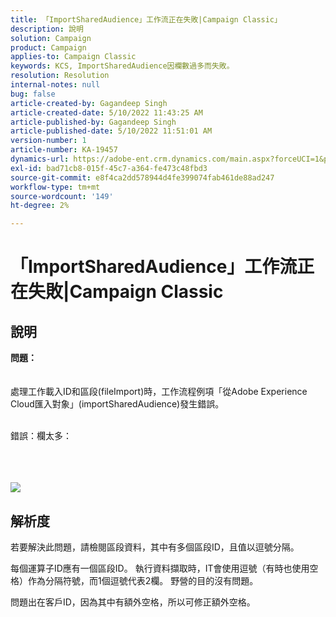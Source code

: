 ```yaml
---
title: 「ImportSharedAudience」工作流正在失敗|Campaign Classic」
description: 說明
solution: Campaign
product: Campaign
applies-to: Campaign Classic
keywords: KCS, ImportSharedAudience因欄數過多而失敗。
resolution: Resolution
internal-notes: null
bug: false
article-created-by: Gagandeep Singh
article-created-date: 5/10/2022 11:43:25 AM
article-published-by: Gagandeep Singh
article-published-date: 5/10/2022 11:51:01 AM
version-number: 1
article-number: KA-19457
dynamics-url: https://adobe-ent.crm.dynamics.com/main.aspx?forceUCI=1&pagetype=entityrecord&etn=knowledgearticle&id=a7ccf962-56d0-ec11-a7b5-00224809c556
exl-id: bad71cb8-015f-45c7-a364-fe473c48fbd3
source-git-commit: e8f4ca2dd578944d4fe399074fab461de88ad247
workflow-type: tm+mt
source-wordcount: '149'
ht-degree: 2%

---
```


# 「ImportSharedAudience」工作流正在失敗|Campaign Classic

## 說明

<b>問題：</b>
<br> <br><br>處理工作載入ID和區段(fileImport)時，工作流程例項「從Adobe Experience Cloud匯入對象」(importSharedAudience)發生錯誤。

<br>錯誤：欄太多：

<br> <br><br>![](https://adobe.sharepoint.com/sites/D365EntAttachments/account/604485c9-a5ed-e811-a94a-000d3a34e4b0/incident/E-000185882/Fileimport%20Error.png)

## 解析度


若要解決此問題，請檢閱區段資料，其中有多個區段ID，且值以逗號分隔。

每個運算子ID應有一個區段ID。 執行資料擷取時，IT會使用逗號（有時也使用空格）作為分隔符號，而1個逗號代表2欄。 野營的目的沒有問題。

問題出在客戶ID，因為其中有額外空格，所以可修正額外空格。
